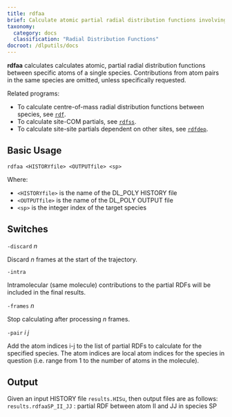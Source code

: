 ```yaml
---
title: rdfaa
brief: Calculate atomic partial radial distribution functions involving a single species
taxonomy:
  category: docs
  classification: "Radial Distribution Functions"
docroot: /dlputils/docs
---
```


**rdfaa** calculates calculates atomic, partial radial distribution functions between specific atoms of a single species. Contributions from atom pairs in the same species are omitted, unless specifically requested.

Related programs:
+ To calculate centre-of-mass radial distribution functions between species, see [`rdf`](rdf).
+ To calculate site-COM partials, see [`rdfss`](rdfss).
+ To calculate site-site partials dependent on other sites, see [`rdfdep`](rdfdep).

## Basic Usage

```
rdfaa <HISTORYfile> <OUTPUTfile> <sp>
```

Where:
+ `<HISTORYfile>` is the name of the DL_POLY HISTORY file
+ `<OUTPUTfile>` is the name of the DL_POLY OUTPUT file
+ `<sp>` is the integer index of the target species

## Switches

`-discard` _n_

Discard _n_ frames at the start of the trajectory.

`-intra`

Intramolecular (same molecule) contributions to the partial RDFs will be included in the final results.

`-frames` _n_

Stop calculating after processing _n_ frames.

`-pair` _i_ _j_

Add the atom indices i-j to the list of partial RDFs to calculate for the specified species. The atom indices are local atom indices for the species in question (i.e. range from 1 to the number of atoms in the molecule).

## Output

Given an input HISTORY file `results.HISu`, then output files are as follows:
`results.rdfaaSP_II_JJ` : partial RDF between atom II and JJ in species SP


